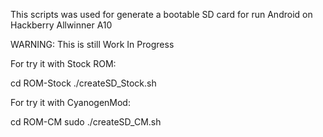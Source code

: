 This scripts was used for generate a bootable SD card for run Android on Hackberry Allwinner A10

WARNING: This is still Work In Progress

For try it with Stock ROM:

cd ROM-Stock
./createSD_Stock.sh

For try it with CyanogenMod:

cd ROM-CM
sudo ./createSD_CM.sh
